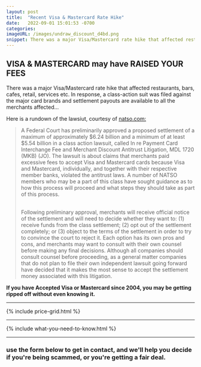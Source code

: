 ```yaml
---
layout: post
title:  "Recent Visa & Mastercard Rate Hike"
date:   2022-09-01 15:01:53 -0700
categories: 
imageURL: /images/undraw_discount_d4bd.png
snippet: There was a major Visa/Mastercard rate hike that affected restaurants, bars, cafes, retail, services etc. In response, a...
---
```


## VISA & MASTERCARD may have RAISED YOUR FEES

There was a major Visa/Mastercard rate hike that affected restaurants, bars, cafes, retail, services etc. In response, a class-action suit was filed against the major card brands and settlement payouts are available to all the merchants affected…

Here is a rundown of the lawsiut, courtesy of <a href="https://www.natso.com/topics/guidance-on-visa-mastercard-swipe-fee-class-action-settlement">natso.com:</a>

>A Federal Court has preliminarily approved a proposed settlement of a maximum of approximately $6.24 billion and a minimum of at least $5.54 billion in a class action lawsuit, called In re Payment Card Interchange Fee and Merchant Discount Antitrust Litigation, MDL 1720 (MKB) (JO). The lawsuit is about claims that merchants paid excessive fees to accept Visa and Mastercard cards because Visa and Mastercard, individually, and together with their respective member banks, violated the antitrust laws. A number of NATSO members who may be a part of this class have sought guidance as to how this process will proceed and what steps they should take as part of this process. 
> <br> <br>
>
>Following preliminary approval, merchants will receive official notice of the settlement and will need to decide whether they want to:  (1) receive funds from the class settlement; (2) opt out of the settlement completely; or (3) object to the terms of the settlement in order to try to convince the court to reject it.  Each option has its own pros and cons, and merchants may want to consult with their own counsel before making any final decisions. Although all companies should consult counsel before proceeding, as a general matter companies that do not plan to file their own independent lawsuit going forward have decided that it makes the most sense to accept the settlement money associated with this litigation. 


**If you have Accepted Visa or Mastercard since 2004, you may be getting ripped off without even knowing it.**

---

{% include price-grid.html %}

---

{% include what-you-need-to-know.html %}

---

### use the form below to get in contact, and we'll help you decide if you're being scammed, or you're getting a fair deal.